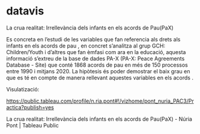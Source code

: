 # datavis
La crua realitat: Irrellevància dels infants en els acords de Pau(PaX)

Es concreta en l’estudi de les variables que fan referencia als drets als infants en els acords de pau , en concret s’analitza al grup GCH: Children/Youth i d’altres que fan èmfasi com ara en la educació, aquesta informació s’extreu de la base de dades PA-X (PA-X: Peace Agreements Database - Site) que conté 1868 acords de pau en més de 150 processos entre 1990 i mitjans 2020. La hipòtesis és poder demostrar el baix grau en que es té en compte de manera rellevant aquestes variables en els acords .


Visulatizació:

https://public.tableau.com/profile/n.ria.pont#!/vizhome/pont_nuria_PAC3/Practica?publish=yes

La crua realitat: Irrellevància dels infants en els acords de Pau(PaX) - Núria Pont | Tableau Public

